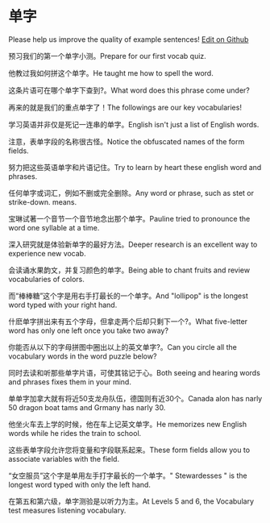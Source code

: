 # 单字

Please help us improve the quality of example sentences! [Edit on Github](https://github.com/jiyushe/jiyu-example-sentence-source/blob/main/chinese/danzi_4.md)

<p><span class="chinese">预习我们的第一个单字小测。</span><span class="english">Prepare for our first vocab quiz.</span></p>

<p><span class="chinese">他教过我如何拼这个单字。</span><span class="english">He taught me how to spell the word.</span></p>

<p><span class="chinese">这条片语可在哪个单字下查到?。</span><span class="english">What word does this phrase come under?</span></p>

<p><span class="chinese">再来的就是我们的重点单字了！</span><span class="english">The followings are our key vocabularies!</span></p>

<p><span class="chinese">学习英语并非仅是死记一连串的单字。</span><span class="english">English isn't just a list of English words.</span></p>

<p><span class="chinese">注意，表单字段的名称很古怪。</span><span class="english">Notice the obfuscated names of the form fields.</span></p>

<p><span class="chinese">努力把这些英语单字和片语记住。</span><span class="english">Try to learn by heart these english word and phrases.</span></p>

<p><span class="chinese">任何单字或词汇，例如不删或完全删除。</span><span class="english">Any word or phrase, such as stet or strike-down. means.</span></p>

<p><span class="chinese">宝琳试著一个音节一个音节地念出那个单字。</span><span class="english">Pauline tried to pronounce the word one syllable at a time.</span></p>

<p><span class="chinese">深入研究就是体验新单字的最好方法。</span><span class="english">Deeper research is an excellent way to experience new vocab.</span></p>

<p><span class="chinese">会读诵水果韵文，并复习颜色的单字。</span><span class="english">Being able to chant fruits and review vocabularies of colors.</span></p>

<p><span class="chinese">而“棒棒糖”这个字是用右手打最长的一个单字。</span><span class="english">And "lollipop" is the longest word typed with your right hand.</span></p>

<p><span class="chinese">什麽单字拼出来有五个字母，但拿走两个后却只剩下一个?。</span><span class="english">What five-letter word has only one left once you take two away?</span></p>

<p><span class="chinese">你能否从以下的字母拼图中圈出以上的英文单字?。</span><span class="english">Can you circle all the vocabulary words in the word puzzle below?</span></p>

<p><span class="chinese">同时去读和听那些单字片语，可使其铭记于心。</span><span class="english">Both seeing and hearing words and phrases fixes them in your mind.</span></p>

<p><span class="chinese">单单字加拿大就有将近50支龙舟队伍，德国则有近30个。</span><span class="english">Canada alon has narly 50 dragon boat tams and Grmany has narly 30.</span></p>

<p><span class="chinese">他坐火车去上学的时候，他在车上记英文单字。</span><span class="english">He memorizes new English words while he rides the train to school.</span></p>

<p><span class="chinese">这些表单字段允许您将变量和字段联系起来。</span><span class="english">These form fields allow you to associate variables with the field.</span></p>

<p><span class="chinese">“女空服员”这个字是单用左手打字最长的一个单字。</span><span class="english">" Stewardesses " is the longest word typed with only the left hand.</span></p>

<p><span class="chinese">在第五和第六级，单字测验是以听力为主。</span><span class="english">At Levels 5 and 6, the Vocabulary test measures listening vocabulary.</span></p>

